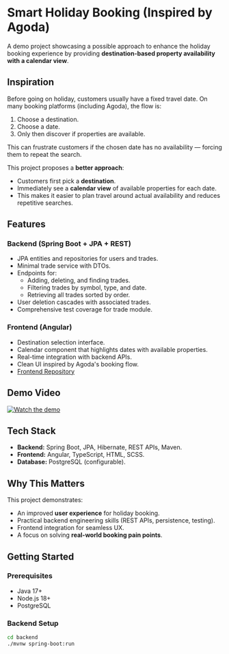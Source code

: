 # Smart Holiday Booking (Inspired by Agoda)

A demo project showcasing a possible approach to enhance the holiday booking experience by providing **destination-based property availability with a calendar view**.

## Inspiration
Before going on holiday, customers usually have a fixed travel date. On many booking platforms (including Agoda), the flow is:
1. Choose a destination.
2. Choose a date.
3. Only then discover if properties are available.

This can frustrate customers if the chosen date has no availability — forcing them to repeat the search.

This project proposes a **better approach**:
- Customers first pick a **destination**.
- Immediately see a **calendar view** of available properties for each date.
- This makes it easier to plan travel around actual availability and reduces repetitive searches.

## Features
### Backend (Spring Boot + JPA + REST)
- JPA entities and repositories for users and trades.
- Minimal trade service with DTOs.
- Endpoints for:
    - Adding, deleting, and finding trades.
    - Filtering trades by symbol, type, and date.
    - Retrieving all trades sorted by order.
- User deletion cascades with associated trades.
- Comprehensive test coverage for trade module.

### Frontend (Angular)
- Destination selection interface.
- Calendar component that highlights dates with available properties.
- Real-time integration with backend APIs.
- Clean UI inspired by Agoda's booking flow.
- [Frontend Repository](https://github.com/YourUsername/BookingCalendarBackend)

## Demo Video

[![Watch the demo](https://res.cloudinary.com/ximmoz-corp/image/upload/v1756469985/fe77d91f-172d-4c90-8e32-bc7e9fba1156.png)](https://www.loom.com/share/da76044642f44b6798ecde29e3780fa4)


## Tech Stack
- **Backend:** Spring Boot, JPA, Hibernate, REST APIs, Maven.
- **Frontend:** Angular, TypeScript, HTML, SCSS.
- **Database:** PostgreSQL (configurable).

## Why This Matters
This project demonstrates:
- An improved **user experience** for holiday booking.
- Practical backend engineering skills (REST APIs, persistence, testing).
- Frontend integration for seamless UX.
- A focus on solving **real-world booking pain points**.

## Getting Started
### Prerequisites
- Java 17+
- Node.js 18+
- PostgreSQL

### Backend Setup
```bash
cd backend
./mvnw spring-boot:run
